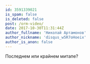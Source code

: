 ```yaml
---
id: 3591339021
is_spam: false
is_deleted: false
post: /orm-video/
date: 2017-10-30T11:31:44Z
author_fullname: 'Николай Артамонов'
author_nickname: 'disqus_w5R7oHoeix'
author_is_anon: false
---
```


<p>Последнем или крайнем митапе?</p>

